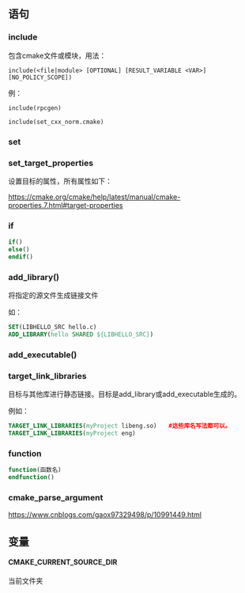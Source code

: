 ## 语句


### include

包含cmake文件或模块，用法：

`include(<file|module> [OPTIONAL] [RESULT_VARIABLE <VAR>] [NO_POLICY_SCOPE])`

例：

`include(rpcgen)`

`include(set_cxx_norm.cmake)`

### set

### set_target_properties

设置目标的属性，所有属性如下：

https://cmake.org/cmake/help/latest/manual/cmake-properties.7.html#target-properties

### if

```cmake
if()
else()
endif()
```

### add_library()

将指定的源文件生成链接文件

如：

```cmake
SET(LIBHELLO_SRC hello.c) 
ADD_LIBRARY(hello SHARED ${LIBHELLO_SRC})
```
### add_executable()

### target_link_libraries

目标与其他库进行静态链接。目标是add_library或add_executable生成的。

例如：

```cmake
TARGET_LINK_LIBRARIES(myProject libeng.so)　　#这些库名写法都可以。
TARGET_LINK_LIBRARIES(myProject eng)
```

### function

```cmake
function(函数名)
endfunction()
```
### cmake_parse_argument

https://www.cnblogs.com/gaox97329498/p/10991449.html

## 变量

#### CMAKE_CURRENT_SOURCE_DIR

当前文件夹



